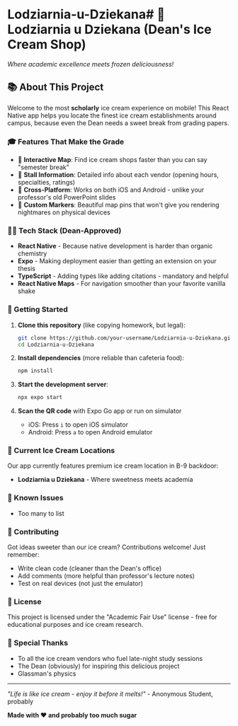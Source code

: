 # Lodziarnia-u-Dziekana# 🍦 Lodziarnia u Dziekana (Dean's Ice Cream Shop)

*Where academic excellence meets frozen deliciousness!*

## 📚 About This Project

Welcome to the most **scholarly** ice cream experience on mobile! This React Native app helps you locate the finest ice cream establishments around campus, because even the Dean needs a sweet break from grading papers.

### 🎓 Features That Make the Grade

- 📍 **Interactive Map**: Find ice cream shops faster than you can say "semester break"
- 🍨 **Stall Information**: Detailed info about each vendor (opening hours, specialties, ratings)
- 📱 **Cross-Platform**: Works on both iOS and Android - unlike your professor's old PowerPoint slides
- 🎯 **Custom Markers**: Beautiful map pins that won't give you rendering nightmares on physical devices

### 🧑‍🎓 Tech Stack (Dean-Approved)

- **React Native** - Because native development is harder than organic chemistry
- **Expo** - Making deployment easier than getting an extension on your thesis
- **TypeScript** - Adding types like adding citations - mandatory and helpful
- **React Native Maps** - For navigation smoother than your favorite vanilla shake

### 🚀 Getting Started

1. **Clone this repository** (like copying homework, but legal):
   ```bash
   git clone https://github.com/your-username/Lodziarnia-u-Dziekana.git
   cd Lodziarnia-u-Dziekana
   ```

2. **Install dependencies** (more reliable than cafeteria food):
   ```bash
   npm install
   ```

3. **Start the development server**:
   ```bash
   npx expo start
   ```

4. **Scan the QR code** with Expo Go app or run on simulator
   - iOS: Press `i` to open iOS simulator
   - Android: Press `a` to open Android emulator


### 🍦 Current Ice Cream Locations

Our app currently features premium ice cream location in B-9 backdoor:
- **Lodziarnia u Dziekana** - Where sweetness meets academia


### 🐛 Known Issues

- Too many to list

### 🤝 Contributing

Got ideas sweeter than our ice cream? Contributions welcome! Just remember:
- Write clean code (cleaner than the Dean's office)
- Add comments (more helpful than professor's lecture notes)
- Test on real devices (not just the emulator)

### 📄 License

This project is licensed under the "Academic Fair Use" license - free for educational purposes and ice cream research.

### 🎉 Special Thanks

- To all the ice cream vendors who fuel late-night study sessions
- The Dean (obviously) for inspiring this delicious project
- Glassman's physics

---

*"Life is like ice cream - enjoy it before it melts!"* - Anonymous Student, probably

**Made with ❤️ and probably too much sugar**
